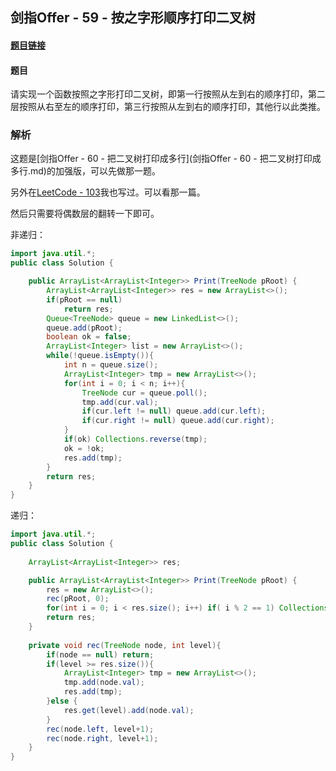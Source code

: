 ## 剑指Offer - 59 - 按之字形顺序打印二叉树

#### [题目链接](https://www.nowcoder.com/practice/91b69814117f4e8097390d107d2efbe0?tpId=13&tqId=11212&tPage=3&rp=1&ru=%2Fta%2Fcoding-interviews&qru=%2Fta%2Fcoding-interviews%2Fquestion-ranking)

#### 题目

请实现一个函数按照之字形打印二叉树，即第一行按照从左到右的顺序打印，第二层按照从右至左的顺序打印，第三行按照从左到右的顺序打印，其他行以此类推。

### 解析

这题是[剑指Offer - 60 - 把二叉树打印成多行](剑指Offer - 60 - 把二叉树打印成多行.md)的加强版，可以先做那一题。

另外在[LeetCode - 103](https://github.com/ZXZxin/ZXBlog/blob/master/%E5%88%B7%E9%A2%98/LeetCode/Tree/LeetCode%20-%20103.%20Binary%20Tree%20Zigzag%20Level%20Order%20Traversal.md)我也写过。可以看那一篇。

然后只需要将偶数层的翻转一下即可。

非递归：

```java
import java.util.*;
public class Solution {

    public ArrayList<ArrayList<Integer>> Print(TreeNode pRoot) {
        ArrayList<ArrayList<Integer>> res = new ArrayList<>();
        if(pRoot == null) 
            return res;
        Queue<TreeNode> queue = new LinkedList<>();
        queue.add(pRoot);
        boolean ok = false;
        ArrayList<Integer> list = new ArrayList<>();
        while(!queue.isEmpty()){
            int n = queue.size();
            ArrayList<Integer> tmp = new ArrayList<>();
            for(int i = 0; i < n; i++){
                TreeNode cur = queue.poll();
                tmp.add(cur.val);
                if(cur.left != null) queue.add(cur.left);
                if(cur.right != null) queue.add(cur.right);
            }
            if(ok) Collections.reverse(tmp);
            ok = !ok;
            res.add(tmp);
        }
        return res;
    }
}
```

递归：

```java
import java.util.*;
public class Solution {
    
    ArrayList<ArrayList<Integer>> res;

    public ArrayList<ArrayList<Integer>> Print(TreeNode pRoot) {
        res = new ArrayList<>();
        rec(pRoot, 0);
        for(int i = 0; i < res.size(); i++) if( i % 2 == 1) Collections.reverse(res.get(i));
        return res;
    }
    
    private void rec(TreeNode node, int level){
        if(node == null) return;
        if(level >= res.size()){
            ArrayList<Integer> tmp = new ArrayList<>();
            tmp.add(node.val);
            res.add(tmp);
        }else {
            res.get(level).add(node.val);
        }
        rec(node.left, level+1);
        rec(node.right, level+1);
    }
}
```


